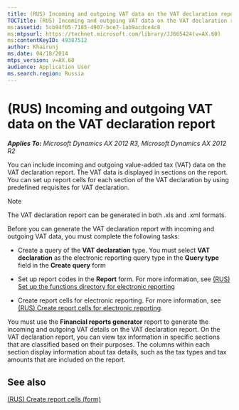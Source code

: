 ```yaml
---
title: (RUS) Incoming and outgoing VAT data on the VAT declaration report
TOCTitle: (RUS) Incoming and outgoing VAT data on the VAT declaration report
ms:assetid: 5cb94f05-7185-4907-bce7-1ab9acdce4c8
ms:mtpsurl: https://technet.microsoft.com/library/JJ665424(v=AX.60)
ms:contentKeyID: 49387512
author: Khairunj
ms.date: 04/18/2014
mtps_version: v=AX.60
audience: Application User
ms.search.region: Russia
---
```


# (RUS) Incoming and outgoing VAT data on the VAT declaration report 


_**Applies To:** Microsoft Dynamics AX 2012 R3, Microsoft Dynamics AX 2012 R2_

You can include incoming and outgoing value-added tax (VAT) data on the VAT declaration report. The VAT data is displayed in sections on the report. You can set up report cells for each section of the VAT declaration by using predefined requisites for VAT declaration.


> [!NOTE]
> <P>The VAT declaration report can be generated in both .xls and .xml formats.</P>



Before you can generate the VAT declaration report with incoming and outgoing VAT data, you must complete the following tasks:

  - Create a query of the **VAT declaration** type. You must select **VAT declaration** as the electronic reporting query type in the **Query type** field in the **Create query** form

  - Set up report codes in the **Report** form. For more information, see [(RUS) Set up the functions directory for electronic reporting](rus-set-up-the-functions-directory-for-electronic-reporting.md)

  - Create report cells for electronic reporting. For more information, see [(RUS) Create report cells for electronic reporting](rus-create-report-cells-for-electronic-reporting.md).

You must use the **Financial reports generator** report to generate the incoming and outgoing VAT details on the VAT declaration report. On the VAT declaration report, you can view tax information in specific sections that are classified based on their purposes. The columns within each section display information about tax details, such as the tax types and tax amounts that are included on the report.

## See also

[(RUS) Create report cells (form)](https://technet.microsoft.com/library/jj678529\(v=ax.60\))

  


